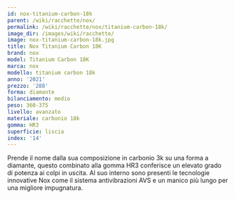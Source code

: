 ```yaml
---
id: nox-titanium-carbon-18k
parent: /wiki/racchette/nox/
permalink: /wiki/racchette/nox/titanium-carbon-18k/
image_dir: /images/wiki/racchette/
image: nox-titanium-carbon-18k.jpg
title: Nox Titanium Carbon 18K
brand: nox
model: Titanium Carbon 18K
marca: nox
modello: titanium carbon 18k
anno: '2021'
prezzo: '288'
forma: diamante
bilanciamento: medio
peso: 360-375
livello: avanzato
materiale: carbonio 18k
gomma: HR3
superficie: liscia
index: '14'
---
```

Prende il nome dalla sua composizione in carbonio 3k su una forma a diamante, questo combinato alla gomma HR3 conferisce un elevato grado di potenza ai colpi in uscita. Al suo interno sono presenti le tecnologie innovative Nox come il sistema antivibrazioni AVS e un manico più lungo per una migliore impugnatura.